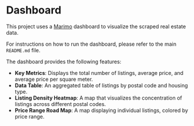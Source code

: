 # Dashboard

This project uses a [Marimo](https://marimo.io/) dashboard to visualize the scraped real estate data.

For instructions on how to run the dashboard, please refer to the main `README.md` file.

The dashboard provides the following features:

-   **Key Metrics**: Displays the total number of listings, average price, and average price per square meter.
-   **Data Table**: An aggregated table of listings by postal code and housing type.
-   **Listing Density Heatmap**: A map that visualizes the concentration of listings across different postal codes.
-   **Price Range Road Map**: A map displaying individual listings, colored by price range.
